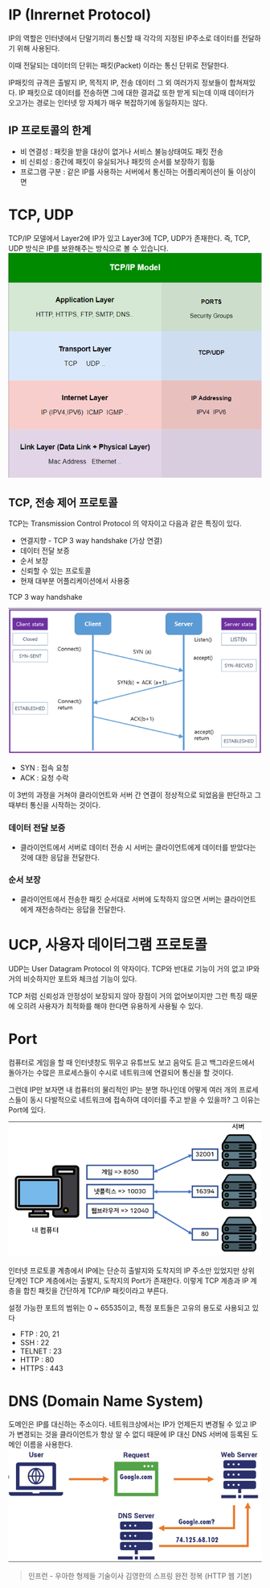 # IP (Inrernet Protocol)
IP의 역할은 인터넷에서 단말기끼리 통신할 때 각각의 지정된 IP주소로 데이터를 전달하기 위해 사용된다. 

이때 전달되는 데이터의 단위는 패킷(Packet) 이라는 통신 단위로 전달한다.

IP패킷의 규격은 출발지 IP, 목적지 IP, 전송 데이터 그 외 여러가지 정보들이 합쳐져있다. IP 패킷으로 데이터를 전송하면 그에 대한 결과값 또한 받게 되는데 이때 데이터가 오고가는 경로는 인터넷 망 자체가 매우 복잡하기에 동일하지는 않다.

## IP 프로토콜의 한계
- 비 연결성 : 패킷을 받을 대상이 없거나 서비스 불능상태여도 패킷 전송
- 비 신뢰성 : 중간에 패킷이 유실되거나 패킷의 순서를 보장하기 힘듦
- 프로그램 구분 : 같은 IP를 사용하는 서버에서 통신하는 어플리케이션이 둘 이상이면

# TCP, UDP
TCP/IP 모델에서 Layer2에 IP가 있고 Layer3에 TCP, UDP가 존재한다. 즉, TCP, UDP 방식은 IP를 보완해주는 방식으로 볼 수 있습니다.![alt text](/Image/Web/IP1.PNG)

## TCP, 전송 제어 프로토콜
TCP는 Transmission Control Protocol 의 약자이고 다음과 같은 특징이 있다.
- 연결지향 - TCP 3 way handshake (가상 연결)
- 데이터 전달 보증
- 순서 보장
- 신뢰할 수 있는 프로토콜
- 현재 대부분 어플리케이션에서 사용중

TCP 3 way handshake

![alt text](/Image/Web/IP2.PNG)
- SYN : 접속 요청
- ACK : 요청 수락

이 3번의 과정을 거쳐야 클라이언트와 서버 간 연결이 정상적으로 되었음을 판단하고 그때부터 통신을 시작하는 것이다.

### 데이터 전달 보증
- 클라이언트에서 서버로 데이터 전송 시 서버는 클라이언트에게 데이터를 받았다는 것에 대한 응답을 전달한다.

### 순서 보장 
- 클라이언트에서 전송한 패킷 순서대로 서버에 도착하지 않으면 서버는 클라이언트에게 재전송하라는 응답을 전달한다.



# UCP, 사용자 데이터그램 프로토콜
UDP는 User Datagram Protocol 의 약자이다. TCP와 반대로 기능이 거의 없고  IP와 거의 비슷하지만 포트와 체크섬 기능이 있다.

TCP 처럼 신뢰성과 안정성이 보장되지 않아 장점이 거의 없어보이지만 그런 특징 때문에 오히려 사용자가 최적화를 해야 한다면 유용하게 사용될 수 있다.

# Port
컴퓨터로 게임을 할 때 인터넷창도 뛰우고 유튜브도 보고 음악도 듣고 백그라운드에서 돌아가는 수많은 프로세스들이 수시로 네트워크에 연결되어 통신을 할 것이다.

그런데 IP만 보자면 내 컴퓨터의 물리적인 IP는 분명 하나인데 어떻게 여러 개의 프로세스들이 동시 다발적으로 네트워크에 접속하여 데이터를 주고 받을 수 있을까? 그 이유는 Port에 있다.

![alt text](/Image/Web/IP3.PNG)

인터넷 프로토콜 계층에서 IP에는 단순히 출발지와 도착지의 IP 주소만 있었지만 상위 단계인 TCP 계층에서는 출발지, 도착지의 Port가 존재한다. 이렇게 TCP 계층과 IP 계층을 합친 패킷을 간단하게 TCP/IP 패킷이라고 부른다.

설정 가능한 포트의 범위는 0 ~ 65535이고, 특정 포트들은 고유의 용도로 사용되고 있다
- FTP : 20, 21
- SSH : 22
- TELNET : 23
- HTTP : 80
- HTTPS : 443

# DNS (Domain Name System)
도메인은 IP를 대신하는 주소이다. 네트워크상에서는 IP가 언제든지 변경될 수 있고 IP가 변경되는 것을 클라이언트가 항상 알 수 없디 때문에 IP 대신 DNS 서버에 등록된 도메인 이름을 사용한다.![alt text](/Image/Web/IP4.PNG)

> 인프런 - 우아한 형제들 기술이사 김영한의 스프링 완전 정복 (HTTP 웹 기본)